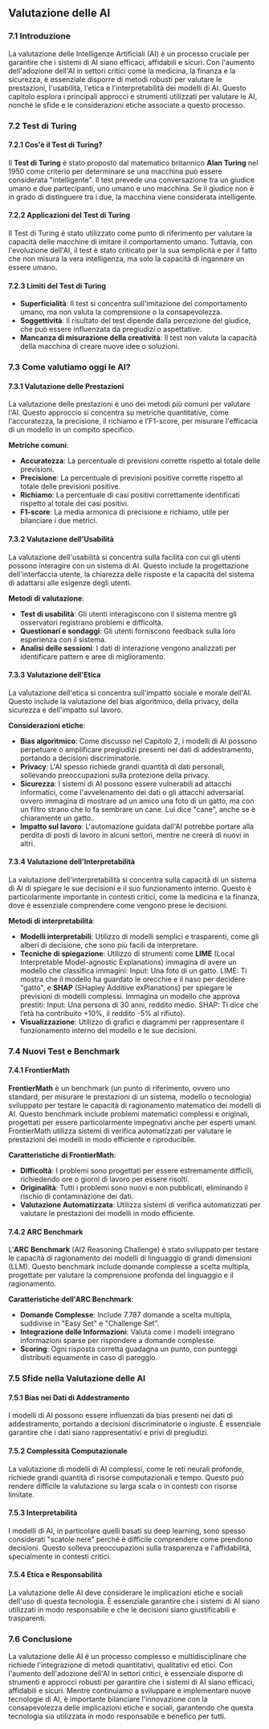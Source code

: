 ## Valutazione delle AI

### 7.1 Introduzione

La valutazione delle Intelligenze Artificiali (AI) è un processo cruciale per garantire che i sistemi di AI siano efficaci, affidabili e sicuri. Con l'aumento dell'adozione dell'AI in settori critici come la medicina, la finanza e la sicurezza, è essenziale disporre di metodi robusti per valutare le prestazioni, l'usabilità, l'etica e l'interpretabilità dei modelli di AI. Questo capitolo esplora i principali approcci e strumenti utilizzati per valutare le AI, nonché le sfide e le considerazioni etiche associate a questo processo.

### 7.2 Test di Turing

#### 7.2.1 Cos'è il Test di Turing?

Il **Test di Turing** è stato proposto dal matematico britannico **Alan Turing** nel 1950 come criterio per determinare se una macchina può essere considerata "intelligente". Il test prevede una conversazione tra un giudice umano e due partecipanti, uno umano e uno macchina. Se il giudice non è in grado di distinguere tra i due, la macchina viene considerata intelligente.

#### 7.2.2 Applicazioni del Test di Turing

Il Test di Turing è stato utilizzato come punto di riferimento per valutare la capacità delle macchine di imitare il comportamento umano. Tuttavia, con l'evoluzione dell'AI, il test è stato criticato per la sua semplicità e per il fatto che non misura la vera intelligenza, ma solo la capacità di ingannare un essere umano.

#### 7.2.3 Limiti del Test di Turing

- **Superficialità**: Il test si concentra sull'imitazione del comportamento umano, ma non valuta la comprensione o la consapevolezza.
- **Soggettività**: Il risultato del test dipende dalla percezione del giudice, che può essere influenzata da pregiudizi o aspettative.
- **Mancanza di misurazione della creatività**: Il test non valuta la capacità della macchina di creare nuove idee o soluzioni.

### 7.3 Come valutiamo oggi le AI?

#### 7.3.1 Valutazione delle Prestazioni

La valutazione delle prestazioni è uno dei metodi più comuni per valutare l'AI. Questo approccio si concentra su metriche quantitative, come l'accuratezza, la precisione, il richiamo e l'F1-score, per misurare l'efficacia di un modello in un compito specifico.

**Metriche comuni**:
- **Accuratezza**: La percentuale di previsioni corrette rispetto al totale delle previsioni.
- **Precisione**: La percentuale di previsioni positive corrette rispetto al totale delle previsioni positive.
- **Richiamo**: La percentuale di casi positivi correttamente identificati rispetto al totale dei casi positivi.
- **F1-score**: La media armonica di precisione e richiamo, utile per bilanciare i due metrici.

#### 7.3.2 Valutazione dell'Usabilità

La valutazione dell'usabilità si concentra sulla facilità con cui gli utenti possono interagire con un sistema di AI. Questo include la progettazione dell'interfaccia utente, la chiarezza delle risposte e la capacità del sistema di adattarsi alle esigenze degli utenti.

**Metodi di valutazione**:
- **Test di usabilità**: Gli utenti interagiscono con il sistema mentre gli osservatori registrano problemi e difficoltà.
- **Questionari e sondaggi**: Gli utenti forniscono feedback sulla loro esperienza con il sistema.
- **Analisi delle sessioni**: I dati di interazione vengono analizzati per identificare pattern e aree di miglioramento.

#### 7.3.3 Valutazione dell'Etica

La valutazione dell'etica si concentra sull'impatto sociale e morale dell'AI. Questo include la valutazione del bias algoritmico, della privacy, della sicurezza e dell'impatto sul lavoro.

**Considerazioni etiche**:
- **Bias algoritmico**: Come discusso nel Capitolo 2, i modelli di AI possono perpetuare o amplificare pregiudizi presenti nei dati di addestramento, portando a decisioni discriminatorie.
- **Privacy**: L'AI spesso richiede grandi quantità di dati personali, sollevando preoccupazioni sulla protezione della privacy.
- **Sicurezza**: I sistemi di AI possono essere vulnerabili ad attacchi informatici, come l'avvelenamento dei dati o gli attacchi adversarial. ovvero immagina di mostrare ad un amico una foto di un gatto, ma con un filtro strano che lo fa sembrare un cane. Lui dice "cane", anche se è chiaramente un gatto..
- **Impatto sul lavoro**: L'automazione guidata dall'AI potrebbe portare alla perdita di posti di lavoro in alcuni settori, mentre ne creerà di nuovi in altri.

#### 7.3.4 Valutazione dell'Interpretabilità

La valutazione dell'interpretabilità si concentra sulla capacità di un sistema di AI di spiegare le sue decisioni e il suo funzionamento interno. Questo è particolarmente importante in contesti critici, come la medicina e la finanza, dove è essenziale comprendere come vengono prese le decisioni.

**Metodi di interpretabilità**:
- **Modelli interpretabili**: Utilizzo di modelli semplici e trasparenti, come gli alberi di decisione, che sono più facili da interpretare.
- **Tecniche di spiegazione**: Utilizzo di strumenti come **LIME** (Local Interpretable Model-agnostic Explanations) immagina di avere un modello che classifica immagini: Input: Una foto di un gatto. LIME: Ti mostra che il modello ha guardato le orecchie e il naso per decidere "gatto", e **SHAP** (SHapley Additive exPlanations) per spiegare le previsioni di modelli complessi. Immagina un modello che approva prestiti: Input: Una persona di 30 anni, reddito medio. SHAP: Ti dice che l’età ha contribuito +10%, il reddito -5% al rifiuto).
- **Visualizzazione**: Utilizzo di grafici e diagrammi per rappresentare il funzionamento interno del modello e le sue decisioni.

### 7.4 Nuovi Test e Benchmark

#### 7.4.1 FrontierMath

**FrontierMath** è un benchmark (un punto di riferimento, ovvero uno standard, per misurare le prestazioni di un sistema, modello o tecnologia) sviluppato per testare le capacità di ragionamento matematico dei modelli di AI. Questo benchmark include problemi matematici complessi e originali, progettati per essere particolarmente impegnativi anche per esperti umani. FrontierMath utilizza sistemi di verifica automatizzati per valutare le prestazioni dei modelli in modo efficiente e riproducibile.

**Caratteristiche di FrontierMath**:
- **Difficoltà**: I problemi sono progettati per essere estremamente difficili, richiedendo ore o giorni di lavoro per essere risolti.
- **Originalità**: Tutti i problemi sono nuovi e non pubblicati, eliminando il rischio di contaminazione dei dati.
- **Valutazione Automatizzata**: Utilizza sistemi di verifica automatizzati per valutare le prestazioni dei modelli in modo efficiente.

#### 7.4.2 ARC Benchmark

L'**ARC Benchmark** (AI2 Reasoning Challenge) è stato sviluppato per testare le capacità di ragionamento dei modelli di linguaggio di grandi dimensioni (LLM). Questo benchmark include domande complesse a scelta multipla, progettate per valutare la comprensione profonda del linguaggio e il ragionamento.

**Caratteristiche dell'ARC Benchmark**:
- **Domande Complesse**: Include 7.787 domande a scelta multipla, suddivise in "Easy Set" e "Challenge Set".
- **Integrazione delle Informazioni**: Valuta come i modelli integrano informazioni sparse per rispondere a domande complesse.
- **Scoring**: Ogni risposta corretta guadagna un punto, con punteggi distribuiti equamente in caso di pareggio.

### 7.5 Sfide nella Valutazione delle AI

#### 7.5.1 Bias nei Dati di Addestramento

I modelli di AI possono essere influenzati da bias presenti nei dati di addestramento, portando a decisioni discriminatorie o ingiuste. È essenziale garantire che i dati siano rappresentativi e privi di pregiudizi.

#### 7.5.2 Complessità Computazionale

La valutazione di modelli di AI complessi, come le reti neurali profonde, richiede grandi quantità di risorse computazionali e tempo. Questo può rendere difficile la valutazione su larga scala o in contesti con risorse limitate.

#### 7.5.3 Interpretabilità

I modelli di AI, in particolare quelli basati su deep learning, sono spesso considerati "scatole nere" perché è difficile comprendere come prendono decisioni. Questo solleva preoccupazioni sulla trasparenza e l'affidabilità, specialmente in contesti critici.

#### 7.5.4 Etica e Responsabilità

La valutazione delle AI deve considerare le implicazioni etiche e sociali dell'uso di questa tecnologia. È essenziale garantire che i sistemi di AI siano utilizzati in modo responsabile e che le decisioni siano giustificabili e trasparenti.

### 7.6 Conclusione

La valutazione delle AI è un processo complesso e multidisciplinare che richiede l'integrazione di metodi quantitativi, qualitativi ed etici. Con l'aumento dell'adozione dell'AI in settori critici, è essenziale disporre di strumenti e approcci robusti per garantire che i sistemi di AI siano efficaci, affidabili e sicuri. Mentre continuiamo a sviluppare e implementare nuove tecnologie di AI, è importante bilanciare l'innovazione con la consapevolezza delle implicazioni etiche e sociali, garantendo che questa tecnologia sia utilizzata in modo responsabile e benefico per tutti.
